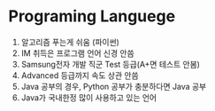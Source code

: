 # Programing Languege
1. 알고리즘 푸는게 쉬움 (파이썬)
2. IM 취득은 프로그램 언어 신경 안씀
3. Samsung전자 개발 직군 Test 등급(A+면 테스트 안봄)
4. Advanced 등급까지 속도 상관 안씀
5. Java 공부의 경우, Python 공부가 충분하다면 Java 공부
6. Java가 국내한정 많이 사용하고 있는 언어
